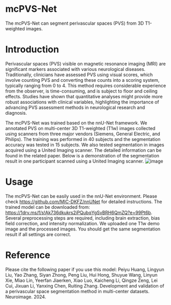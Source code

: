 # mcPVS-Net
The mcPVS-Net can segment perivascular spaces (PVS) from 3D T1-weighted images.

# Introduction
Perivascular spaces (PVS) visible on magnetic resonance imaging (MRI) are significant markers associated with various neurological diseases. Traditionally, clinicians have assessed PVS using visual scores, which involve counting PVS and converting these counts into a scoring system, typically ranging from 0 to 4. This method requires considerable experience from the observer, is time-consuming, and is subject to floor and ceiling effects. Studies have shown that quantitative analyses might provide more robust associations with clinical variables, highlighting the importance of advancing PVS assessment methods in neurological research and diagnosis.

The mcPVS-Net was trained based on the nnU-Net framework. We annotated PVS on multi-center 3D T1-weighted (T1w) images collected using scanners from three major vendors (Siemens, General Electric, and Philips). The training was performed in 40 subjects and the segmentation accuracy was tested in 15 subjects. We also tested segmentation in images acquired using a United Imaging scanner. The detailed information can be found in the related paper. Below is a demonstration of the segmentation result in one participant scanned using a United Imaging scanner.
![image](https://github.com/user-attachments/assets/49442145-c5c8-45af-8e60-f138b81eac78)


# Usage
The mcPVS-Net can be easily used in the nnU-Net environment. Please check https://github.com/MIC-DKFZ/nnUNet for detailed instructions. The trained model can be downloaded from: https://1drv.ms/f/s!Ak736dkukrs2iPQubqYgSvBRH6QmZQ?e=99Pt6b.
Several preprocessing steps are required, including brain extraction, bias field correction, and intensity normalization.
We uploaded one T1w demo image and the processed images. You should get the same segmentation result if all settings are correct.

# Reference
Please cite the following paper if you use this model:
Peiyu Huang, Lingyun Liu, Yao Zhang, Siyan Zhong, Peng Liu, Hui Hong, Shuyue Wang, Linyun Xie, Miao Lin, Yeerfan Jiaerken, Xiao Luo, Kaicheng Li, Qingze Zeng, Lei Cui, Jixuan Li, Yanxing Chen, Ruiting Zhang. Development and validation of a perivascular space segmentation method in multi-center datasets. Neuroimage. 2024.
